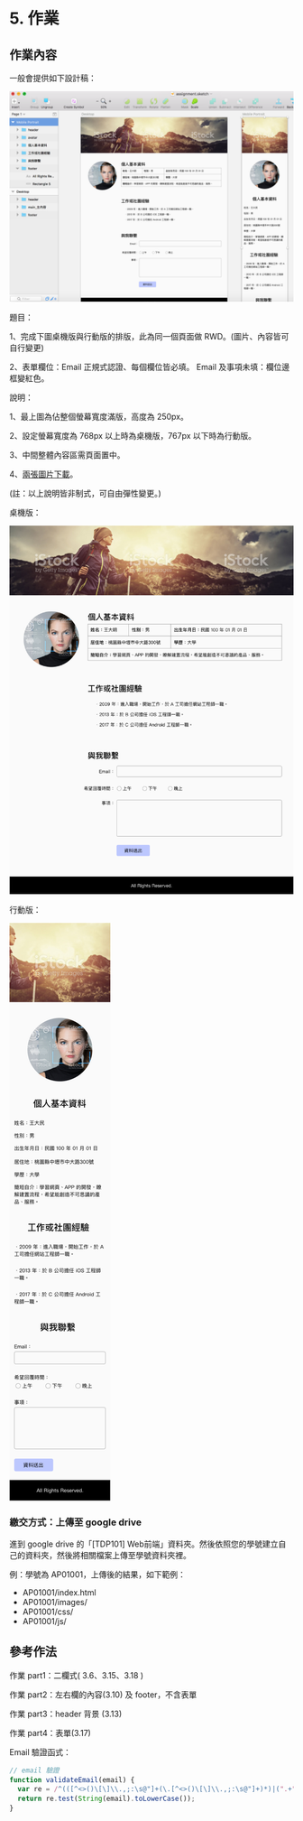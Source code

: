 # 5. 作業

## 作業內容

一般會提供如下設計稿：

![](.gitbook/assets/assignment_draft.png)

題目：

1、完成下圖桌機版與行動版的排版，此為同一個頁面做 RWD。\(圖片、內容皆可自行變更\)

2、表單欄位：Email 正規式認證、每個欄位皆必填。 Email 及事項未填：欄位邊框變紅色。

說明：

1、最上圖為佔整個螢幕寬度滿版，高度為 250px。

2、設定螢幕寬度為 768px 以上時為桌機版，767px 以下時為行動版。

3、中間整體內容區需頁面置中。

4、[兩張圖片下載](http://notes.carlos-studio.com/download/web_front_end_practice_assignment.zip)。

\(註：以上說明皆非制式，可自由彈性變更。\)

桌機版：

![](.gitbook/assets/assignment_desktop.png)

行動版：

![](.gitbook/assets/assignment_mobile.png)

### 繳交方式：上傳至 google drive

進到 google drive 的「\[TDP101\] Web前端」資料夾。然後依照您的學號建立自己的資料夾，然後將相關檔案上傳至學號資料夾裡。

例：學號為 AP01001，上傳後的結果，如下範例：

* AP01001/index.html
* AP01001/images/
* AP01001/css/
* AP01001/js/



## 參考作法

作業 part1：二欄式\( 3.6、3.15、3.18 \)

作業 part2：左右欄的內容\(3.10\) 及 footer，不含表單

作業 part3：header 背景 \(3.13\)

作業 part4：表單\(3.17\)





Email 驗證函式：

```javascript
// email 驗證
function validateEmail(email) {
  var re = /^(([^<>()\[\]\\.,;:\s@"]+(\.[^<>()\[\]\\.,;:\s@"]+)*)|(".+"))@((\[[0-9]{1,3}\.[0-9]{1,3}\.[0-9]{1,3}\.[0-9]{1,3}\])|(([a-zA-Z\-0-9]+\.)+[a-zA-Z]{2,}))$/;
  return re.test(String(email).toLowerCase());
}
```

